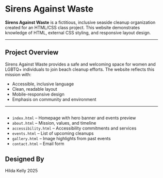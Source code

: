 # Sirens Against Waste

**Sirens Against Waste** is a fictitious, inclusive seaside cleanup organization created for an HTML/CSS class project. This website demonstrates knowledge of HTML, external CSS styling, and responsive layout design.

---

## Project Overview

Sirens Against Waste provides a safe and welcoming space for women and LGBTQ+ individuals to join beach cleanup efforts. The website reflects this mission with:

- Accessible, inclusive language
- Clean, readable layout
- Mobile-responsive design
- Emphasis on community and environment

---

## 

- `index.html` – Homepage with hero banner and events preview
- `about.html` – Mission, values, and timeline
- `accessibility.html` – Accessibility commitments and services
- `events.html` – List of upcoming cleanups
- `gallery.html` – Image highlights from past events
- `contact.html` – Email form


## Designed By

Hilda Kelly
2025  
